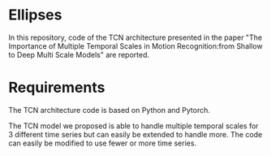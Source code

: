 # Ellipses 
In this repository, code of the TCN architecture presented in the paper "The Importance of Multiple Temporal Scales in Motion Recognition:from Shallow to Deep Multi Scale Models" are reported. 


# Requirements 
The TCN architecture code is based on Python and Pytorch.

The TCN model we proposed is able to handle multiple temporal scales for 3 different time series but can easily be extended to handle more.
The code can easily be modified to use fewer or more time series.
